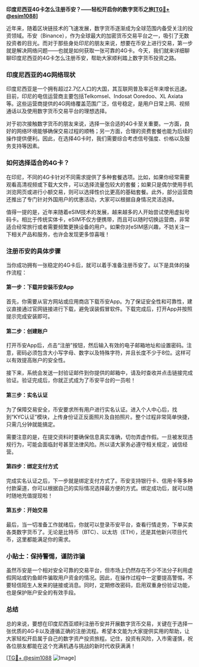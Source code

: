 **印度尼西亚4G卡怎么注册币安？——轻松开启你的数字货币之旅[[TG💪+ @esim1088](https://t.me/s/esim1088)]**

近年来，随着区块链技术的飞速发展，数字货币逐渐成为全球范围内备受关注的投资领域。币安（Binance），作为全球最大的加密货币交易平台之一，吸引了无数投资者的目光。而对于那些身处印尼的朋友来说，想要在币安上进行交易，第一步就是解决网络问题——也就是如何获取一张可靠的4G卡。今天，我们就来详细聊聊印度尼西亚的4G卡怎么注册币安，帮助大家顺利踏上数字货币投资之路。

### 印度尼西亚的4G网络现状

印度尼西亚是一个拥有超过2.7亿人口的大国，其互联网普及率近年来增长迅速。目前，印尼的电信运营商主要包括Telkomsel、Indosat Ooredoo、XL Axiata等。这些运营商提供的4G网络覆盖范围广泛，信号稳定，是用户日常上网、视频通话以及使用数字货币交易平台的理想选择。

对于初次接触数字货币的朋友来说，选择一张合适的4G卡至关重要。一方面，良好的网络环境能够确保交易过程的顺畅；另一方面，合理的资费套餐也能为后续的操作提供便利。因此，在选择4G卡时，我们需要综合考虑信号强度、价格以及服务支持等因素。

### 如何选择适合的4G卡？

在印尼，不同的4G卡针对不同需求提供了多种套餐选项。比如，如果你经常需要观看高清视频或下载大文件，可以选择流量包较大的套餐；如果只是偶尔使用手机浏览网页或进行小额交易，则可以选择性价比更高的基础套餐。此外，部分运营商还推出了专门针对外国用户的优惠活动，大家可以根据自身情况灵活选择。

值得一提的是，近年来随着eSIM技术的发展，越来越多的人开始尝试使用虚拟号码卡。相比于传统实体卡，eSIM不仅方便携带，而且可以随时切换运营商，非常适合经常旅行或者需要频繁更换设备的用户。如果你对eSIM感兴趣，不妨关注一下相关产品和服务，也许会发现更多惊喜哦！

### 注册币安的具体步骤

当你成功拥有一张稳定的4G卡后，就可以着手准备注册币安了。以下是具体的操作流程：

#### 第一步：下载并安装币安App

首先，你需要从官方网站或应用商店下载币安App。为了保证安全性和可靠性，建议直接通过官网链接进行下载，避免误装假冒软件。下载完成后，打开App并按照提示完成安装即可。

#### 第二步：创建账户

打开币安App后，点击“注册”按钮，然后输入有效的电子邮箱地址和设置密码。注意，密码必须包含大小写字母、数字以及特殊字符，并且长度不少于8位。这样可以有效提高账户的安全性。

接下来，系统会发送一封验证邮件到你提供的邮箱中，请及时查收并点击链接完成验证。验证完成后，你就正式成为了币安平台的一员啦！

#### 第三步：实名认证

为了保障交易安全，币安要求所有用户进行实名认证。进入个人中心后，找到“KYC认证”模块，上传身份证正反面照片及自拍照片。整个过程非常简单快捷，只需几分钟就能搞定。

需要注意的是，在提交资料时要确保信息真实准确，切勿弄虚作假。一旦被发现违规行为，可能会面临封号甚至法律风险。所以请大家务必遵守相关规定，诚信经营。

#### 第四步：绑定支付方式

完成实名认证之后，下一步就是绑定支付方式了。币安支持银行卡、信用卡等多种付款渠道，你可以根据自己的实际情况选择最方便的方式。绑定成功后，就可以随时随地充值提现啦！

#### 第五步：开始交易

最后，当一切准备工作就绪后，你就可以登录币安平台，查看行情走势，下单买卖各类数字货币了。无论是比特币（BTC）、以太坊（ETH），还是其他新兴项目代币，这里都能满足你的需求。

### 小贴士：保持警惕，谨防诈骗

虽然币安是一个相对安全可靠的交易平台，但市场上仍然存在不少不法分子利用虚假网站或钓鱼邮件骗取用户资金的情况。因此，在操作过程中一定要提高警惕，不要轻信陌生人发来的链接或消息。同时，定期修改密码，启用双重身份验证功能，也是保护账户安全的有效手段。

### 总结

总的来说，要想在印度尼西亚顺利注册币安并开展数字货币交易，关键在于选择一张优质的4G卡以及遵循正确的注册流程。希望本文能为大家提供实用的帮助，让大家轻松开启属于自己的数字资产投资旅程。记住，投资有风险，入市需谨慎，祝各位朋友都能在这个充满机遇与挑战的新时代收获满满！

[[TG💪+ @esim1088](https://t.me/s/esim1088) ![Image](https://i.postimg.cc/4NQfJmqS/Snipaste-2025-05-13-00-14-12.png)]